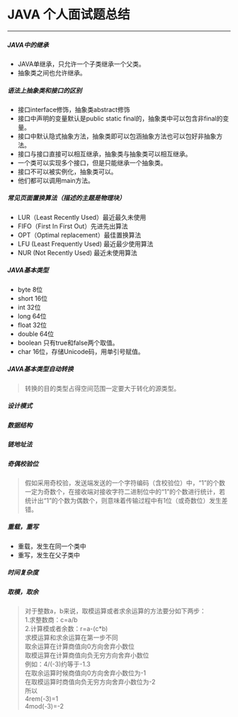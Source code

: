 JAVA 个人面试题总结
====================
---------------------

##### JAVA中的继承
* JAVA单继承，只允许一个子类继承一个父类。
* 抽象类之间也允许继承。

##### 语法上抽象类和接口的区别
* 接口interface修饰，抽象类abstract修饰
* 接口中声明的变量默认是public static final的，抽象类中可以包含非final的变量。
* 接口中默认隐式抽象方法，抽象类即可以包涵抽象方法也可以包好非抽象方法。
* 接口与接口直接可以相互继承，抽象类与抽象类可以相互继承。
* 一个类可以实现多个接口，但是只能继承一个抽象类。
* 接口不可以被实例化，抽象类可以。
* 他们都可以调用main方法。

##### 常见页面置换算法（描述的主题是物理块）
* LUR（Least Recently Used）最近最久未使用
* FIFO（First In First Out）先进先出算法
* OPT（Optimal replacement）最佳置换算法
* LFU (Least Frequently Used) 最近最少使用算法
* NUR (Not Recently Used) 最近未使用算法

##### JAVA基本类型
* byte 8位
* short 16位
* int 32位
* long 64位
* float 32位
* double 64位
* boolean 只有true和false两个取值。
* char 16位，存储Unicode码，用单引号赋值。

##### JAVA基本类型自动转换
> 转换的目的类型占得空间范围一定要大于转化的源类型。

##### 设计模式

##### 数据结构

##### 链地址法

##### 奇偶校验位
> 假如采用奇校验，发送端发送的一个字符编码（含校验位）中，“1”的个数一定为奇数个，在接收端对接收字符二进制位中的“1”的个数进行统计，若统计出“1”的个数为偶数个，则意味着传输过程中有1位（或奇数位）发生差错。

##### 重载，重写
* 重载，发生在同一个类中
* 重写，发生在父子类中

##### 时间复杂度

##### 取模，取余
> <span class="RichText CopyrightRichText-richText" itemprop="text">对于整数a，b来说，取模运算或者求余运算的方法要分如下两步：<br>1.求整数商：c=a/b<br>2.计算模或者余数：r=a-(c*b)<br>求模运算和求余运算在第一步不同<br>取余运算在计算商值向0方向舍弃小数位<br>取模运算在计算商值向负无穷方向舍弃小数位<br>例如：4/(-3)约等于-1.3<br>在取余运算时候商值向0方向舍弃小数位为-1<br>在取模运算时商值向负无穷方向舍弃小数位为-2<br>所以<br>4rem(-3)=1<br>4mod(-3)=-2</span>

#####

#####

#####

#####

#####

#####

#####

#####